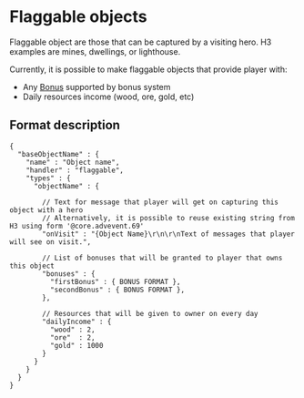 # Flaggable objects

Flaggable object are those that can be captured by a visiting hero. H3 examples are mines, dwellings, or lighthouse.

Currently, it is possible to make flaggable objects that provide player with:

- Any [Bonus](Bonus_Format.md) supported by bonus system
- Daily resources income (wood, ore, gold, etc)

## Format description

```json5
{
  "baseObjectName" : {
    "name" : "Object name",
    "handler" : "flaggable", 
    "types" : {
      "objectName" : {
        
        // Text for message that player will get on capturing this object with a hero
        // Alternatively, it is possible to reuse existing string from H3 using form '@core.advevent.69'
        "onVisit" : "{Object Name}\r\n\r\nText of messages that player will see on visit.",
        
        // List of bonuses that will be granted to player that owns this object
        "bonuses" : {
          "firstBonus" : { BONUS FORMAT },
          "secondBonus" : { BONUS FORMAT },
        },
        
        // Resources that will be given to owner on every day
        "dailyIncome" : {
          "wood" : 2,
          "ore"  : 2,
          "gold" : 1000
        }
      }
    }
  }
}
```
